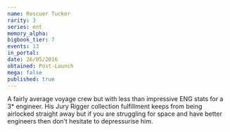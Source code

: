 ```yaml
---
name: Rescuer Tucker
rarity: 3
series: ent
memory_alpha:
bigbook_tier: 7
events: 13
in_portal:
date: 26/05/2016
obtained: Post-Launch
mega: false
published: true
---
```


A fairly average voyage crew but with less than impressive ENG stats for a 3* engineer. His Jury Rigger collection fulfillment keeps from being airlocked straight away but if you are struggling for space and have better engineers then don’t hesitate to depressurise him.
